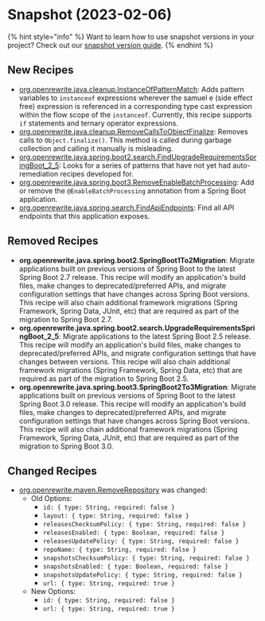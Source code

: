 # Snapshot (2023-02-06)

{% hint style="info" %}
Want to learn how to use snapshot versions in your project? Check out our [snapshot version guide](/reference/snapshot-instructions.md).
{% endhint %}

## New Recipes
* [org.openrewrite.java.cleanup.InstanceOfPatternMatch](https://docs.openrewrite.org/reference/recipes/java/cleanup/instanceofpatternmatch): Adds pattern variables to `instanceof` expressions wherever the samuel e (side effect free) expression is referenced in a corresponding type cast expression within the flow scope of the `instanceof`. Currently, this recipe supports `if` statements and ternary operator expressions. 
* [org.openrewrite.java.cleanup.RemoveCallsToObjectFinalize](https://docs.openrewrite.org/reference/recipes/java/cleanup/removecallstoobjectfinalize): Removes calls to `Object.finalize()`. This method is called during garbage collection and calling it manually is misleading. 
* [org.openrewrite.java.spring.boot2.search.FindUpgradeRequirementsSpringBoot_2_5](https://docs.openrewrite.org/reference/recipes/java/spring/boot2/search/findupgraderequirementsspringboot_2_5): Looks for a series of patterns that have not yet had auto-remediation recipes developed for.
* [org.openrewrite.java.spring.boot3.RemoveEnableBatchProcessing](https://docs.openrewrite.org/reference/recipes/java/spring/boot3/removeenablebatchprocessing): Add or remove the `@EnableBatchProcessing` annotation from a Spring Boot application. 
* [org.openrewrite.java.spring.search.FindApiEndpoints](https://docs.openrewrite.org/reference/recipes/java/spring/search/findapiendpoints): Find all API endpoints that this application exposes. 

## Removed Recipes
* **org.openrewrite.java.spring.boot2.SpringBoot1To2Migration**: Migrate applications built on previous versions of Spring Boot to the latest Spring Boot 2.7 release. This recipe will modify an application's build files, make changes to deprecated/preferred APIs, and migrate configuration settings that have changes across Spring Boot versions. This recipe will also chain additional framework migrations (Spring Framework, Spring Data, JUnit, etc) that are required as part of the migration to Spring Boot 2.7.
* **org.openrewrite.java.spring.boot2.search.UpgradeRequirementsSpringBoot_2_5**: Migrate applications to the latest Spring Boot 2.5 release. This recipe will modify an application's build files, make changes to deprecated/preferred APIs, and migrate configuration settings that have changes between versions. This recipe will also chain additional framework migrations (Spring Framework, Spring Data, etc) that are required as part of the migration to Spring Boot 2.5. 
* **org.openrewrite.java.spring.boot3.SpringBoot2To3Migration**: Migrate applications built on previous versions of Spring Boot to the latest Spring Boot 3.0 release. This recipe will modify an application's build files, make changes to deprecated/preferred APIs, and migrate configuration settings that have changes across Spring Boot versions. This recipe will also chain additional framework migrations (Spring Framework, Spring Data, JUnit, etc) that are required as part of the migration to Spring Boot 3.0.

## Changed Recipes
* [org.openrewrite.maven.RemoveRepository](https://docs.openrewrite.org/reference/recipes/maven/removerepository) was changed:
  * Old Options:
    * `id: { type: String, required: false }`
    * `layout: { type: String, required: false }`
    * `releasesChecksumPolicy: { type: String, required: false }`
    * `releasesEnabled: { type: Boolean, required: false }`
    * `releasesUpdatePolicy: { type: String, required: false }`
    * `repoName: { type: String, required: false }`
    * `snapshotsChecksumPolicy: { type: String, required: false }`
    * `snapshotsEnabled: { type: Boolean, required: false }`
    * `snapshotsUpdatePolicy: { type: String, required: false }`
    * `url: { type: String, required: true }`
  * New Options:
    * `id: { type: String, required: false }`
    * `url: { type: String, required: true }`